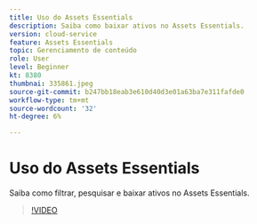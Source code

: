 ```yaml
---
title: Uso do Assets Essentials
description: Saiba como baixar ativos no Assets Essentials.
version: cloud-service
feature: Assets Essentials
topic: Gerenciamento de conteúdo
role: User
level: Beginner
kt: 8380
thumbnai: 335861.jpeg
source-git-commit: b247bb18eab3e610d40d3e01a63ba7e311fafde0
workflow-type: tm+mt
source-wordcount: '32'
ht-degree: 6%

---
```



# Uso do Assets Essentials

Saiba como filtrar, pesquisar e baixar ativos no Assets Essentials.

>[!VIDEO](https://video.tv.adobe.com/v/335861/?quality=12&learn=on)

